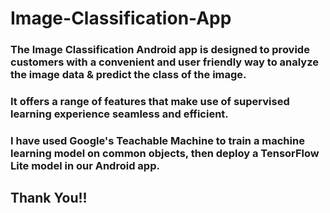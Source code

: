 # Image-Classification-App

### The Image Classification Android app is designed to provide customers with a convenient and user friendly way to analyze the image data & predict the class of the image. 

### It offers a range of features that make use of supervised learning experience seamless and efficient. 

### I have used Google's Teachable Machine to train a machine learning model on common objects, then deploy a TensorFlow Lite model in our Android app.

## Thank You!!
